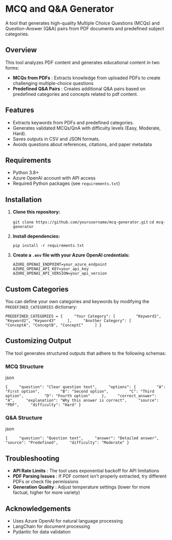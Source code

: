 # MCQ and Q&A Generator

A tool that generates high-quality Multiple Choice Questions (MCQs) and Question-Answer (Q&A) pairs from PDF documents and predefined subject categories.

## Overview

This tool analyzes PDF content and generates educational content in two forms:

* **MCQs from PDFs** : Extracts knowledge from uploaded PDFs to create challenging multiple-choice questions
* **Predefined Q&A Pairs** : Creates additional Q&A pairs based on predefined categories and concepts related to pdf content.

## Features

- Extracts keywords from PDFs and predefined categories.
- Generates validated MCQs/QnA with difficulty levels (Easy, Moderate, Hard).
- Saves outputs in CSV and JSON formats.
- Avoids questions about references, citations, and paper metadata

## Requirements

* Python 3.8+
* Azure OpenAI account with API access
* Required Python packages (see `requirements.txt`)

## Installation

1. **Clone this repository:**

   `git clone https://github.com/yourusername/mcq-generator.git`
   `cd mcq-generator`
2. **Install dependencies:**

   `pip install -r requirements.txt`
3. **Create a `.env` file with your Azure OpenAI credentials:**

   `AZURE_OPENAI_ENDPOINT=your_azure_endpoint`
   `AZURE_OPENAI_API_KEY=your_api_key`
   `AZURE_OPENAI_API_VERSION=your_api_version`

## Custom Categories

You can define your own categories and keywords by modifying the `PREDEFINED_CATEGORIES` dictionary:

`PREDEFINED_CATEGORIES = {     "Your Category": [         "Keyword1", "Keyword2", "Keyword3"     ],     "Another Category": [         "ConceptA", "ConceptB", "ConceptC"     ] }`

## Customizing Output

The tool generates structured outputs that adhere to the following schemas:

### MCQ Structure

json

`{     "question": "Clear question text",     "options": {         "A": "First option",         "B": "Second option",         "C": "Third option",         "D": "Fourth option"     },     "correct_answer": "A",     "explanation": "Why this answer is correct",     "source": "PDF",     "difficulty": "Hard" }`

### Q&A Structure

json

`{     "question": "Question text",     "answer": "Detailed answer",     "source": "Predefined",     "difficulty": "Moderate" }`

## Troubleshooting

* **API Rate Limits** : The tool uses exponential backoff for API limitations
* **PDF Parsing Issues** : If PDF content isn't properly extracted, try different PDFs or check file permissions
* **Generation Quality** : Adjust temperature settings (lower for more factual, higher for more variety)

## Acknowledgements

* Uses Azure OpenAI for natural language processing
* LangChain for document processing
* Pydantic for data validation
